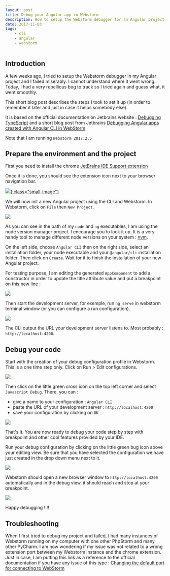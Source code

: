 ```yaml
---
layout: post
title: Debug your Angular app in Webstorm
description: How to setup the Webstorm debugger for an Angular project initialized with the AngularCLI
date: 2017-11-03
tags:
    - cli
    - angular
    - webstorm
---
```



## Introduction

A few weeks ago, I tried to setup the Webstorm debugger in my Angular project and I failed miserably. I cannot understand where it went wrong. Today, I had a very rebellious bug to track so I tried again and guess what, it went smoothly.

This short blog post describes the steps I took to set it up (in order to remember it later and just in case it helps somebody else).

It is based on the official documentation on Jetbrains website : [Debugging TypeScript](https://www.jetbrains.com/help/webstorm/debugging-typescript.html) and a short blog post from Jetbrains [Debugging Angular apps created with Angular CLI in WebStorm](https://blog.jetbrains.com/webstorm/2017/01/debugging-angular-apps/)

Note that I am running `Webstorm 2017.2.5`

## Prepare the environment and the project

First you need to install the chrome [JetBrains IDE Support extension](https://chrome.google.com/webstore/detail/jetbrains-ide-support/hmhgeddbohgjknpmjagkdomcpobmllji/related)

Once it is done, you should see the extension icon next to your browser navigation bar.

[![](/assets/img/webstorm/webstorm-jetbrains-extension.png){:class="small-image"}](/assets/img/webstorm/webstorm-jetbrains-extension.png?rel=nofollow&target=_blank)

We will now init a new Angular project using the CLI and Webstorm. In Webstorm, click on `File` then `New Project`.

[![](/assets/img/webstorm/webstorm-jetbrains-create-angular-project.png)](/assets/img/webstorm/webstorm-jetbrains-create-angular-project.png?rel=nofollow&target=_blank)

As you can see in the path of my `node` and `ng` executables, I am using the node version manager project. I encourage you to look it up. It is a very handy tool to manage different node versions on your system : [nvm](https://github.com/creationix/nvm).

On the left side, choose `Angular CLI` then on the right side, select an installation folder, your node executable and your `@angular/cli` installation folder. Then click on `Create`. Wait for it to finish the installation of your new Angular project.

For testing purpose, I am editing the generated `AppComponent` to add a constructor in order to update the title attribute value and put a breakpoint on this new line :

[![](/assets/img/webstorm/webstorm-jetbrains-breakpoint.png)](/assets/img/webstorm/webstorm-jetbrains-breakpoint.png?rel=nofollow&target=_blank)

Then start the development server, for exemple, run `ng serve` in webstorm terminal window (or you can configure a run configuration).

[![](/assets/img/webstorm/webstorm-jetbrains-serve.png)](/assets/img/webstorm/webstorm-jetbrains-serve.png?rel=nofollow&target=_blank)

The CLI output the URL your development server listens to. Most probably : `http://localhost:4200`.

## Debug your code

Start with the creation of your debug configuration profile in Webstorm. This is a one time step only. Click on Run > Edit configurations.

[![](/assets/img/webstorm/webstorm-jetbrains-start-edit-config.png)](/assets/img/webstorm/webstorm-jetbrains-start-edit-config.png?rel=nofollow&target=_blank)

Then click on the little green cross icon on the top left corner and select `Javascript Debug`. There, you can :

* give a name to your configuration : `Angular CLI`
* paste the URL of your development server : `http://localhost:4200`
* save your configuration by clicking on `OK`

[![](/assets/img/webstorm/webstorm-jetbrains-edit-config.png)](/assets/img/webstorm/webstorm-jetbrains-edit-config.png?rel=nofollow&target=_blank)

That's it. You are now ready to debug your code step by step with breakpoint and other cool features provided by your IDE.

Run your debug configuration by clicking on the little green bug icon above your editing view. Be sure that you have selected the configuration we have just created in the drop down menu next to it.

[![](/assets/img/webstorm/webstorm-jetbrains-run-debug.png)](/assets/img/webstorm/webstorm-jetbrains-run-debug.png?rel=nofollow&target=_blank)

Webstorm should open a new browser window to `http://localhost:4200` automatically and in the debug view, it should reach and stop at your breakpoint.

[![](/assets/img/webstorm/webstorm-jetbrains-debug-success.png)](/assets/img/webstorm/webstorm-jetbrains-debug-success.png?rel=nofollow&target=_blank)

Happy debugging !!!!

## Troubleshooting

When I first tried to debug my project and failed, I had many instances of Webstorm running on my computer with one other PhpStorm and many other PyCharm. I am now wondering if my issue was not related to a wrong extension port between my Webstorm instance and the chrome extension. Just in case, I am putting this link as a reference to the official documentation if you have any issue of this type : [Changing the default port for connecting to WebStorm](https://www.jetbrains.com/help/webstorm/configuring-javascript-debugger-and-jetbrains-chrome-extension.html#change_default_JetBrains_Chrome_extension_port)
